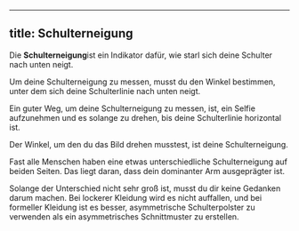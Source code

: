***

## title: Schulterneigung

Die **Schulterneigung**ist ein Indikator dafür, wie starl sich deine Schulter nach unten neigt.

Um deine Schulterneigung zu messen, musst du den Winkel bestimmen, unter dem sich deine Schulterlinie nach unten neigt.

Ein guter Weg, um deine Schulterneigung zu messen, ist, ein Selfie aufzunehmen und es solange zu drehen, bis deine Schulterlinie horizontal ist.

Der Winkel, um den du das Bild drehen musstest, ist deine Schulterneigung.

<Note>

Fast alle Menschen haben eine etwas unterschiedliche Schulterneigung auf beiden Seiten.
Das liegt daran, dass dein dominanter Arm ausgeprägter ist.

Solange der Unterschied nicht sehr groß ist, musst du dir keine Gedanken darum machen.
Bei lockerer Kleidung wird es nicht auffallen, und bei formeller Kleidung ist es besser, asymmetrische Schulterpolster zu verwenden als ein asymmetrisches Schnittmuster zu erstellen.

</Note>
